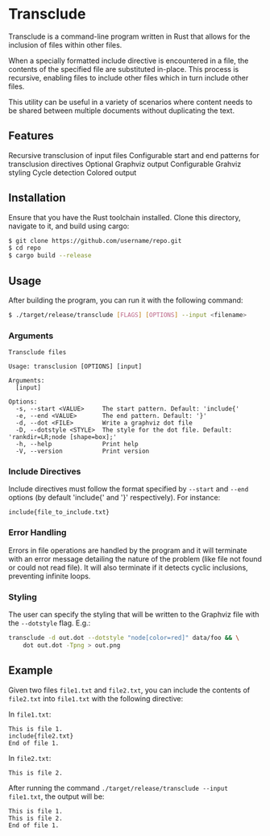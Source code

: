 # Transclude

Transclude is a command-line program written in Rust that allows for the
inclusion of files within other files.

When a specially formatted include directive is encountered in a file, the
contents of the specified file are substituted in-place. This process is
recursive, enabling files to include other files which in turn include other
files.

This utility can be useful in a variety of scenarios where content needs to be
shared between multiple documents without duplicating the text.

## Features

Recursive transclusion of input files
Configurable start and end patterns for transclusion directives
Optional Graphviz output
Configurable Grahviz styling
Cycle detection
Colored output

## Installation

Ensure that you have the Rust toolchain installed. Clone this directory,
navigate to it, and build using cargo:

```sh
$ git clone https://github.com/username/repo.git
$ cd repo
$ cargo build --release
```

## Usage

After building the program, you can run it with the following command:

```sh
$ ./target/release/transclude [FLAGS] [OPTIONS] --input <filename>
```

### Arguments

```
Transclude files

Usage: transclusion [OPTIONS] [input]

Arguments:
  [input]

Options:
  -s, --start <VALUE>     The start pattern. Default: 'include{'
  -e, --end <VALUE>       The end pattern. Default: '}'
  -d, --dot <FILE>        Write a graphviz dot file
  -D, --dotstyle <STYLE>  The style for the dot file. Default: 'rankdir=LR;node [shape=box];'
  -h, --help              Print help
  -V, --version           Print version
```

### Include Directives

Include directives must follow the format specified by `--start` and `--end`
options (by default 'include{' and '}' respectively). For instance:

```
include{file_to_include.txt}
```

### Error Handling

Errors in file operations are handled by the program and it will terminate with
an error message detailing the nature of the problem (like file not found or
could not read file). It will also terminate if it detects cyclic inclusions,
preventing infinite loops.

### Styling

The user can specify the styling that will be written to the Graphviz file with
the `--dotstyle` flag. E.g.:

```sh
transclude -d out.dot --dotstyle "node[color=red]" data/foo && \
    dot out.dot -Tpng > out.png
```

## Example

Given two files `file1.txt` and `file2.txt`, you can include the contents of
`file2.txt` into `file1.txt` with the following directive:

In `file1.txt`:

```
This is file 1.
include{file2.txt}
End of file 1.
```

In `file2.txt`:

```
This is file 2.
```

After running the command `./target/release/transclude --input file1.txt`, the
output will be:

```
This is file 1.
This is file 2.
End of file 1.
```
